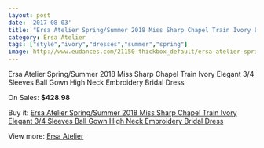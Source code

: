 ```yaml
---
layout: post
date: '2017-08-03'
title: "Ersa Atelier Spring/Summer 2018 Miss Sharp Chapel Train Ivory Elegant 3/4 Sleeves Ball Gown High Neck Embroidery Bridal Dress"
category: Ersa Atelier
tags: ["style","ivory","dresses","summer","spring"]
image: http://www.eudances.com/21150-thickbox_default/ersa-atelier-spring-summer-2018-miss-sharp-chapel-train-ivory-elegant-3-4-sleeves-ball-gown-high-neck-embroidery-bridal-dress.jpg
---
```

Ersa Atelier Spring/Summer 2018 Miss Sharp Chapel Train Ivory Elegant 3/4 Sleeves Ball Gown High Neck Embroidery Bridal Dress

On Sales: **$428.98**
<a href="https://www.eudances.com/en/ersa-atelier/6465-ersa-atelier-spring-summer-2018-miss-sharp-chapel-train-ivory-elegant-3-4-sleeves-ball-gown-high-neck-embroidery-bridal-dress.html"><amp-img layout="responsive" width="600" height="600" src="//www.eudances.com/21150-thickbox_default/ersa-atelier-spring-summer-2018-miss-sharp-chapel-train-ivory-elegant-3-4-sleeves-ball-gown-high-neck-embroidery-bridal-dress.jpg" alt="Ersa Atelier Spring/Summer 2018 Miss Sharp Chapel Train Ivory Elegant 3/4 Sleeves Ball Gown High Neck Embroidery Bridal Dress 0" /></a>
<a href="https://www.eudances.com/en/ersa-atelier/6465-ersa-atelier-spring-summer-2018-miss-sharp-chapel-train-ivory-elegant-3-4-sleeves-ball-gown-high-neck-embroidery-bridal-dress.html"><amp-img layout="responsive" width="600" height="600" src="//www.eudances.com/21155-thickbox_default/ersa-atelier-spring-summer-2018-miss-sharp-chapel-train-ivory-elegant-3-4-sleeves-ball-gown-high-neck-embroidery-bridal-dress.jpg" alt="Ersa Atelier Spring/Summer 2018 Miss Sharp Chapel Train Ivory Elegant 3/4 Sleeves Ball Gown High Neck Embroidery Bridal Dress 1" /></a>
<a href="https://www.eudances.com/en/ersa-atelier/6465-ersa-atelier-spring-summer-2018-miss-sharp-chapel-train-ivory-elegant-3-4-sleeves-ball-gown-high-neck-embroidery-bridal-dress.html"><amp-img layout="responsive" width="600" height="600" src="//www.eudances.com/21154-thickbox_default/ersa-atelier-spring-summer-2018-miss-sharp-chapel-train-ivory-elegant-3-4-sleeves-ball-gown-high-neck-embroidery-bridal-dress.jpg" alt="Ersa Atelier Spring/Summer 2018 Miss Sharp Chapel Train Ivory Elegant 3/4 Sleeves Ball Gown High Neck Embroidery Bridal Dress 2" /></a>
<a href="https://www.eudances.com/en/ersa-atelier/6465-ersa-atelier-spring-summer-2018-miss-sharp-chapel-train-ivory-elegant-3-4-sleeves-ball-gown-high-neck-embroidery-bridal-dress.html"><amp-img layout="responsive" width="600" height="600" src="//www.eudances.com/21153-thickbox_default/ersa-atelier-spring-summer-2018-miss-sharp-chapel-train-ivory-elegant-3-4-sleeves-ball-gown-high-neck-embroidery-bridal-dress.jpg" alt="Ersa Atelier Spring/Summer 2018 Miss Sharp Chapel Train Ivory Elegant 3/4 Sleeves Ball Gown High Neck Embroidery Bridal Dress 3" /></a>
<a href="https://www.eudances.com/en/ersa-atelier/6465-ersa-atelier-spring-summer-2018-miss-sharp-chapel-train-ivory-elegant-3-4-sleeves-ball-gown-high-neck-embroidery-bridal-dress.html"><amp-img layout="responsive" width="600" height="600" src="//www.eudances.com/21152-thickbox_default/ersa-atelier-spring-summer-2018-miss-sharp-chapel-train-ivory-elegant-3-4-sleeves-ball-gown-high-neck-embroidery-bridal-dress.jpg" alt="Ersa Atelier Spring/Summer 2018 Miss Sharp Chapel Train Ivory Elegant 3/4 Sleeves Ball Gown High Neck Embroidery Bridal Dress 4" /></a>
<a href="https://www.eudances.com/en/ersa-atelier/6465-ersa-atelier-spring-summer-2018-miss-sharp-chapel-train-ivory-elegant-3-4-sleeves-ball-gown-high-neck-embroidery-bridal-dress.html"><amp-img layout="responsive" width="600" height="600" src="//www.eudances.com/21151-thickbox_default/ersa-atelier-spring-summer-2018-miss-sharp-chapel-train-ivory-elegant-3-4-sleeves-ball-gown-high-neck-embroidery-bridal-dress.jpg" alt="Ersa Atelier Spring/Summer 2018 Miss Sharp Chapel Train Ivory Elegant 3/4 Sleeves Ball Gown High Neck Embroidery Bridal Dress 5" /></a>

Buy it: [Ersa Atelier Spring/Summer 2018 Miss Sharp Chapel Train Ivory Elegant 3/4 Sleeves Ball Gown High Neck Embroidery Bridal Dress](https://www.eudances.com/en/ersa-atelier/6465-ersa-atelier-spring-summer-2018-miss-sharp-chapel-train-ivory-elegant-3-4-sleeves-ball-gown-high-neck-embroidery-bridal-dress.html "Ersa Atelier Spring/Summer 2018 Miss Sharp Chapel Train Ivory Elegant 3/4 Sleeves Ball Gown High Neck Embroidery Bridal Dress")

View more: [Ersa Atelier](https://www.eudances.com/en/103-ersa-atelier "Ersa Atelier")